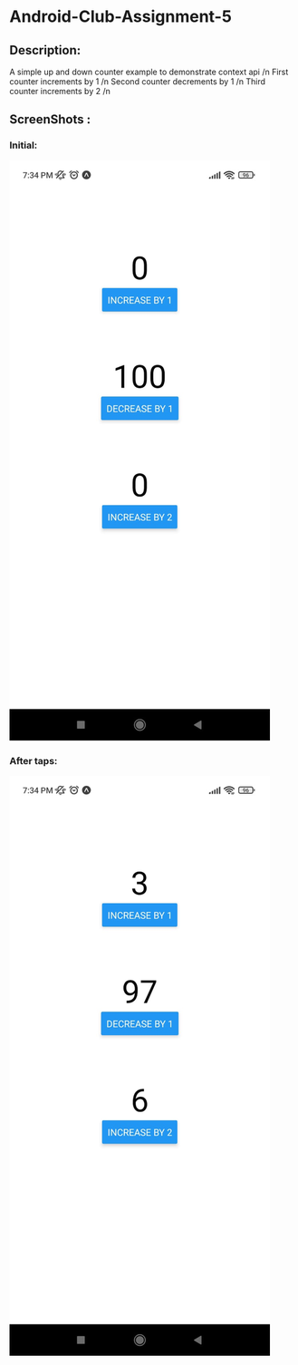 # Android-Club-Assignment-5
## Description:
A simple up and down counter example to demonstrate context api /n
First counter increments by 1 /n
Second counter decrements by 1 /n
Third counter increments by 2 /n
## ScreenShots :
### Initial:
![image1](./img/img1.jpeg)
### After taps:
![image1](./img/img2.jpeg)
